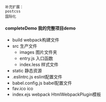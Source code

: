 ```
补充扩展：
postcss
国际化

```
#### completeDemo 我的完整项目demo
- build webpack构建文件
- src 生产文件
  - images 图片文件夹
  - entry.js 入口函数
  - index.less 样式文件
- static 静态资源
- .eslintrc.js eslint配置文件
- babel.config.js babel配置文件
- fav.ico ico
- index.ejs webpack HtmlWebpackPlugin模板